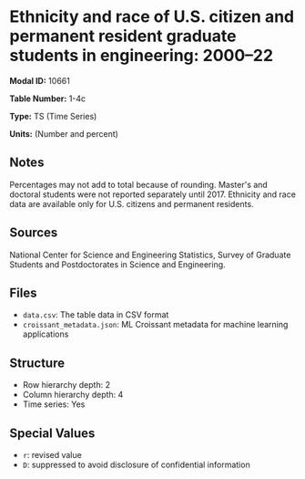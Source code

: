 # Ethnicity and race of U.S. citizen and permanent resident graduate students in engineering: 2000–22

**Modal ID:** 10661

**Table Number:** 1-4c

**Type:** TS (Time Series)

**Units:** (Number and percent)

## Notes

Percentages may not add to total because of rounding. Master's and doctoral students were not reported separately until 2017. Ethnicity and race data are available only for U.S. citizens and permanent residents.

## Sources

National Center for Science and Engineering Statistics, Survey of Graduate Students and Postdoctorates in Science and Engineering.

## Files

- `data.csv`: The table data in CSV format
- `croissant_metadata.json`: ML Croissant metadata for machine learning applications

## Structure

- Row hierarchy depth: 2
- Column hierarchy depth: 4
- Time series: Yes

## Special Values

- `r`: revised value
- `D`: suppressed to avoid disclosure of confidential information
